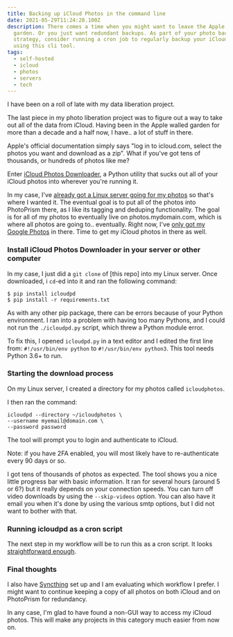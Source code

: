 ```yaml
---
title: Backing up iCloud Photos in the command line
date: 2021-05-29T11:24:28.100Z
description: There comes a time when you might want to leave the Apple walled
  garden. Or you just want redundant backups. As part of your photo backup
  strategy, consider running a cron job to regularly backup your iCloud photos
  using this cli tool.
tags:
  - self-hosted
  - icloud
  - photos
  - servers
  - tech
---
```

I have been on a roll of late with my data liberation project.

The last piece in my photo liberation project was to figure out a way to take out all of the data from iCloud. Having been in the Apple walled garden for more than a decade and a half now, I have.. a lot of stuff in there.

Apple's official documentation simply says "log in to icloud.com, select the photos you want and download as a zip". What if you've got tens of thousands, or hundreds of photos like me?

Enter [iCloud Photos Downloader](https://github.com/icloud-photos-downloader/icloud_photos_downloader), a Python utility that sucks out all of your iCloud photos into wherever you're running it.

In my case, I've [already got a Linux server going for my photos](https://popagandhi.com/posts/2021-05-19-how-i-run-photoprism-with-docker-compose-and-reverse-proxy/) so that's where I wanted it. The eventual goal is to put all of the photos into PhotoPrism there, as I like its tagging and deduping functionality. The goal is for all of my photos to eventually live on photos.mydomain.com, which is where all photos are going to.. eventually. Right now, I've [only got my Google Photos](https://popagandhi.com/posts/2021-05-18-21-days-of-indoor-projects/) in there. Time to get my iCloud photos in there as well.

### Install iCloud Photos Downloader in your server or other computer

In my case, I just did a `git clone` of [this repo] into my Linux server. Once downloaded, i `cd`-ed into it and ran the following command:

```
$ pip install icloudpd
$ pip install -r requirements.txt
```

As with any other pip package, there can be errors because of your Python environment. I ran into a problem with having too many Pythons, and I could not run the `./icloudpd.py` script, which threw a Python module error.

To fix this, I opened `icloudpd.py` in a text editor and I edited the first line from: `#!/usr/bin/env python` to `#!/usr/bin/env python3`. This tool needs Python 3.6+ to run.

### Starting the download process

On my Linux server, I created a directory for my photos called `icloudphotos`. 

I then ran the command:

```
icloudpd --directory ~/icloudphotos \
--username myemail@domain.com \
--password password
```

The tool will prompt you to login and authenticate to iCloud.

Note: if you have 2FA enabled, you will most likely have to re-authenticate every 90 days or so.

I got tens of thousands of photos as expected. The tool shows you a nice little progress bar with basic information. It ran for several hours (around 5 or 6?) but it really depends on your connection speeds. You can turn off video downloads by using the `--skip-videos` option. You can also have it email you when it's done by using the various smtp options, but I did not want to bother with that.

### Running icloudpd as a cron script

The next step in my workflow will be to run this as a cron script. It looks [straightforward enough](https://github.com/icloud-photos-downloader/icloud_photos_downloader#cron-task).


### Final thoughts

I also have [Syncthing](https://syncthing.net) set up and I am evaluating which workflow I prefer. I might want to continue keeping a copy of all photos on both iCloud and on PhotoPrism for redundancy. 

In any case, I'm glad to have found a non-GUI way to access my iCloud photos. This will make any projects in this category much easier from now on.
